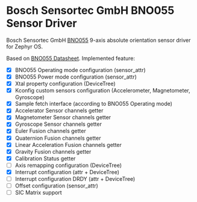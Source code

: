 # Bosch Sensortec GmbH BNO055 Sensor Driver

Bosch Sensortec GmbH [BNO055](https://www.bosch-sensortec.com/products/smart-sensor-systems/bno055/) 9-axis absolute orientation sensor driver for Zephyr OS.

Based on [BNO055 Datasheet](https://www.bosch-sensortec.com/media/boschsensortec/downloads/datasheets/bst-bno055-ds000.pdf).
Implemented feature:

* [X] BNO055 Operating mode configuration (sensor_attr)
* [X] BNO055 Power mode configuration (sensor_attr)
* [X] Xtal property configuration (DeviceTree)
* [X] Kconfig custom sensors configuration (Accelerometer, Magnetometer, Gyroscope)
* [X] Sample fetch interface (according to BNO055 Operating mode)
* [X] Accelerator Sensor channels getter
* [X] Magnetometer Sensor channels getter
* [X] Gyroscope Sensor channels getter
* [X] Euler Fusion channels getter
* [X] Quaternion Fusion channels getter
* [X] Linear Acceleration Fusion channels getter
* [X] Gravity Fusion channels getter
* [X] Calibration Status getter
* [ ] Axis remapping configuration (DeviceTree)
* [X] Interrupt configuration (attr + DeviceTree)
* [ ] Interrupt configuration DRDY (attr + DeviceTree)
* [ ] Offset configuration (sensor_attr)
* [ ] SIC Matrix support
